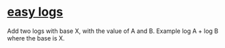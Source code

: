 # [easy logs](https://www.codewars.com/kata/easy-logs "https://www.codewars.com/kata/5b68c7029756802aa2000176")

Add two logs with base X, with the value of A and B. 
Example log A + log B where the base is X.